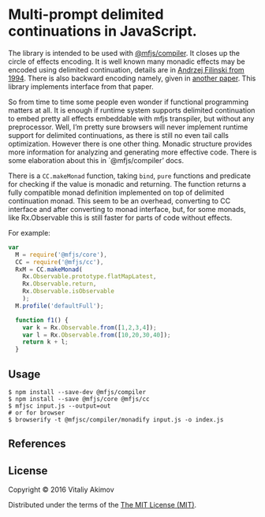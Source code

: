 # Multi-prompt delimited continuations in JavaScript.


The library is intended to be used with
[@mfjs/compiler](https://github.com/awto/mfjs-compiler). It closes up the
circle of effects encoding. It is well known many monadic effects may
be encoded using delimited continuation, details are in [Andrzej Filinski from 1994][1].
There is also backward encoding namely, given in [another paper][2]. This library
implements interface from that paper.

So from time to time some people even wonder if functional programming matters
at all. It is enough if runtime system supports delimited continuation to embed
pretty all effects embeddable with mfjs transpiler, but without any
preprocessor. Well, I’m pretty sure browsers will never implement runtime support
for delimited continuations, as there is still no even tail calls optimization.
However there is one other thing. Monadic structure provides more information for
analyzing and generating more effective code. There is some elaboration about this
in `@mfjs/compiler’ docs. 

There is a `CC.makeMonad` function, taking `bind`, `pure` functions and predicate
for checking if the value is monadic and returning. The function returns a
fully compatible monad definition implemented on top of delimited continuation monad.
This seem to be an overhead, converting to CC interface and after converting to monad
interface, but, for some monads, like Rx.Observable this is still faster for parts
of code without effects.

For example:

```javascript
var
  M = require('@mfjs/core'),
  CC = require('@mfjs/cc'),
  RxM = CC.makeMonad(
    Rx.Observable.prototype.flatMapLatest,
    Rx.Observable.return,
    Rx.Observable.isObservable
    );
  M.profile('defaultFull');

  function f1() {
    var k = Rx.Observable.from([1,2,3,4]);
    var l = Rx.Observable.from([10,20,30,40]);
    return k + l;
  }
```

## Usage

```
$ npm install --save-dev @mfjs/compiler
$ npm install --save @mfjs/core @mfjs/cc
$ mfjsc input.js --output=out
# or for browser
$ browserify -t @mfjsc/compiler/monadify input.js -o index.js
```

## References

[1]: http://citeseerx.ist.psu.edu/viewdoc/summary?doi=10.1.1.43.8213
     "Representing Monads, Andrzej Filinski."
[2]: http://www.cs.indiana.edu/cgi-bin/techreports/TRNNN.cgi?trnum=TR615
     "A Monadic Framework for Delimited Continuations, R. Kent Dybvig, Simon Peyton Jones, Amr Sabry."

## License

Copyright © 2016 Vitaliy Akimov

Distributed under the terms of the [The MIT License (MIT)](LICENSE). 




